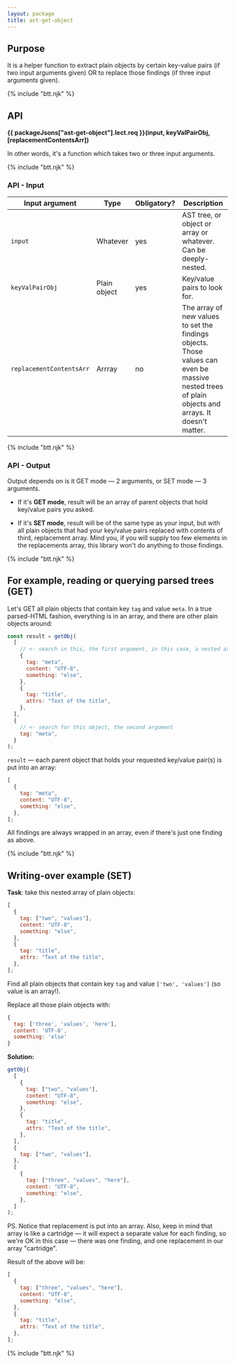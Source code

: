 ```yaml
---
layout: package
title: ast-get-object
---
```


## Purpose

It is a helper function to extract plain objects by certain key-value pairs (if two input arguments given) OR to replace those findings (if three input arguments given).

{% include "btt.njk" %}

## API

**{{ packageJsons["ast-get-object"].lect.req }}(input, keyValPairObj, \[replacementContentsArr])**

In other words, it's a function which takes two or three input arguments.

{% include "btt.njk" %}

### API - Input

| Input argument           | Type         | Obligatory? | Description                                                                                                                                        |
| ------------------------ | ------------ | ----------- | -------------------------------------------------------------------------------------------------------------------------------------------------- |
| `input`                  | Whatever     | yes         | AST tree, or object or array or whatever. Can be deeply-nested.                                                                                    |
| `keyValPairObj`          | Plain object | yes         | Key/value pairs to look for.                                                                                                                       |
| `replacementContentsArr` | Arrray       | no          | The array of new values to set the findings objects. Those values can even be massive nested trees of plain objects and arrays. It doesn't matter. |

{% include "btt.njk" %}

### API - Output

Output depends on is it GET mode — 2 arguments, or SET mode — 3 arguments.

- If it's **GET mode**, result will be an array of parent objects that hold key/value pairs you asked.

- If it's **SET mode**, result will be of the same type as your input, but with all plain objects that had your key/value pairs replaced with contents of third, replacement array. Mind you, if you will supply too few elements in the replacements array, this library won't do anything to those findings.

{% include "btt.njk" %}

## For example, reading or querying parsed trees (GET)

Let's GET all plain objects that contain key `tag` and value `meta`. In a true parsed-HTML fashion, everything is in an array, and there are other plain objects around:

```js
const result = getObj(
  [
    // <- search in this, the first argument, in this case, a nested array
    {
      tag: "meta",
      content: "UTF-8",
      something: "else",
    },
    {
      tag: "title",
      attrs: "Text of the title",
    },
  ],
  {
    // <- search for this object, the second argument
    tag: "meta",
  }
);
```

`result` — each parent object that holds your requested key/value pair(s) is put into an array:

```js
[
  {
    tag: "meta",
    content: "UTF-8",
    something: "else",
  },
];
```

All findings are always wrapped in an array, even if there's just one finding as above.

{% include "btt.njk" %}

## Writing-over example (SET)

**Task**: take this nested array of plain objects:

```js
[
  {
    tag: ["two", "values"],
    content: "UTF-8",
    something: "else",
  },
  {
    tag: "title",
    attrs: "Text of the title",
  },
];
```

Find all plain objects that contain key `tag` and value `['two', 'values']` (so value is an array!).

Replace all those plain objects with:

```js
{
  tag: ['three', 'values', 'here'],
  content: 'UTF-8',
  something: 'else'
}
```

**Solution:**

```js
getObj(
  [
    {
      tag: ["two", "values"],
      content: "UTF-8",
      something: "else",
    },
    {
      tag: "title",
      attrs: "Text of the title",
    },
  ],
  {
    tag: ["two", "values"],
  },
  [
    {
      tag: ["three", "values", "here"],
      content: "UTF-8",
      something: "else",
    },
  ]
);
```

PS. Notice that replacement is put into an array. Also, keep in mind that array is like a cartridge — it will expect a separate value for each finding, so we're OK in this case — there was one finding, and one replacement in our array "cartridge".

Result of the above will be:

```js
[
  {
    tag: ["three", "values", "here"],
    content: "UTF-8",
    something: "else",
  },
  {
    tag: "title",
    attrs: "Text of the title",
  },
];
```

{% include "btt.njk" %}
